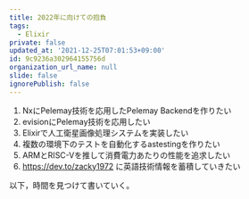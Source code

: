 ```yaml
---
title: 2022年に向けての抱負
tags:
  - Elixir
private: false
updated_at: '2021-12-25T07:01:53+09:00'
id: 9c9236a302964155756d
organization_url_name: null
slide: false
ignorePublish: false
---
```

1. NxにPelemay技術を応用したPelemay Backendを作りたい
1. evisionにPelemay技術を応用したい
1. Elixirで人工衛星画像処理システムを実装したい
1. 複数の環境下のテストを自動化するastestingを作りたい
1. ARMとRISC-Vを推して消費電力あたりの性能を追求したい
1. https://dev.to/zacky1972 に英語技術情報を蓄積していきたい

以下，時間を見つけて書いていく。

